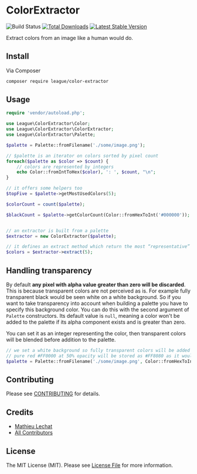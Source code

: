 ColorExtractor
==============

![Build Status](https://github.com/thephpleague/color-extractor/actions/workflows/run-tests.yml/badge.svg)
[![Total Downloads](https://poser.pugx.org/league/color-extractor/downloads.png)](https://packagist.org/packages/league/color-extractor)
[![Latest Stable Version](https://poser.pugx.org/league/color-extractor/v/stable.png)](https://packagist.org/packages/league/color-extractor)

Extract colors from an image like a human would do.

## Install

Via Composer

``` bash
composer require league/color-extractor
```

## Usage

```php
require 'vendor/autoload.php';

use League\ColorExtractor\Color;
use League\ColorExtractor\ColorExtractor;
use League\ColorExtractor\Palette;

$palette = Palette::fromFilename('./some/image.png');

// $palette is an iterator on colors sorted by pixel count
foreach($palette as $color => $count) {
    // colors are represented by integers
    echo Color::fromIntToHex($color), ': ', $count, "\n";
}

// it offers some helpers too
$topFive = $palette->getMostUsedColors(5);

$colorCount = count($palette);

$blackCount = $palette->getColorCount(Color::fromHexToInt('#000000'));


// an extractor is built from a palette
$extractor = new ColorExtractor($palette);

// it defines an extract method which return the most “representative” colors
$colors = $extractor->extract(5);

```

## Handling transparency

By default **any pixel with alpha value greater than zero will be discarded**. This is because transparent colors are not perceived
as is. For example fully transparent black would be seen white on a white background. So if you want to take transparency into account
when building a palette you have to specify this background color. You can do this with the second argument of `Palette` constructors.
Its default value is `null`, meaning a color won't be added to the palette if its alpha component exists and is greater than zero.

You can set it as an integer representing the color, then transparent colors will be blended before addition to the palette.

```php
// we set a white background so fully transparent colors will be added as white in the palette
// pure red #FF0000 at 50% opacity will be stored as #FF8080 as it would be perceived
$palette = Palette::fromFilename('./some/image.png', Color::fromHexToInt('#FFFFFF'));
```

## Contributing

Please see [CONTRIBUTING](https://github.com/thephpleague/color-extractor/blob/master/CONTRIBUTING.md) for details.


## Credits

- [Mathieu Lechat](https://github.com/MatTheCat)
- [All Contributors](https://github.com/thephpleague/color-extractor/contributors)


## License

The MIT License (MIT). Please see [License File](https://github.com/thephpleague/color-extractor/blob/master/LICENSE) for more information.
